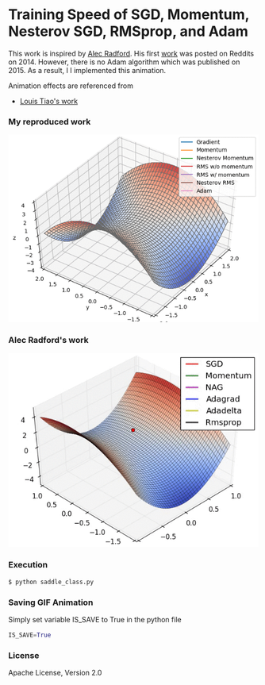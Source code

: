 # Training Speed of SGD, Momentum, Nesterov SGD, RMSprop, and Adam

This work is inspired by [Alec Radford](https://twitter.com/AlecRad/media). His first [work](https://www.reddit.com/r/MachineLearning/comments/2gopfa/visualizing_gradient_optimization_techniques/cklhott/) was posted on Reddits on 2014. However, there is no Adam algorithm which was published on 2015. As a result, I I implemented this animation. 

Animation effects are referenced from
  * [Louis Tiao's work](http://tiao.io/notes/visualizing-and-animating-optimization-algorithms-with-matplotlib/)
### My reproduced work
![N|Solid](https://github.com/Brandon-HY-Lin/neural_networks_for_machine_learning/blob/master/week_06/momentum_methods/saddle_animation_3d.gif?raw=true)

### Alec Radford's work
![N|Solid](https://github.com/Brandon-HY-Lin/neural_networks_for_machine_learning/blob/master/week_06/momentum_methods/alec_radford_animation.gif?raw=true)

### Execution
```sh
$ python saddle_class.py
```

### Saving GIF Animation
Simply set variable IS_SAVE to True in the python file
```python
IS_SAVE=True
```

### License

Apache License, Version 2.0
